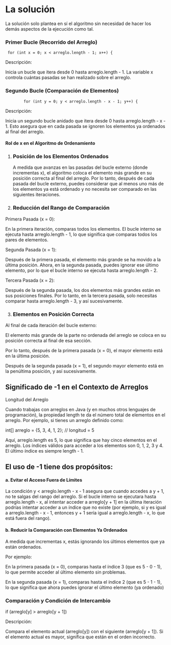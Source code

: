 # La solución 

La solución solo plantea en sí el algoritmo sin necesidad de hacer los demás aspectos de la ejecución como tal.

### Primer Bucle (Recorrido del Arreglo)


     for (int x = 0; x < arreglo.length - 1; x++) {

Descripción:

Inicia un bucle que itera desde 0 hasta arreglo.length - 1. La variable x controla cuántas pasadas se han realizado sobre el arreglo.

### Segundo Bucle (Comparación de Elementos)

            for (int y = 0; y < arreglo.length - x - 1; y++) {

Descripción: 

Inicia un segundo bucle anidado que itera desde 0 hasta arreglo.length - x - 1. Esto asegura que en cada pasada se ignoren los elementos ya ordenados al final del arreglo.

#### Rol de x en el Algoritmo de Ordenamiento

1. ### Posición de los Elementos Ordenados


   A medida que avanzas en las pasadas del bucle externo (donde incrementas x), el algoritmo coloca el elemento más grande en su posición correcta al final del arreglo.
   Por lo tanto, después de cada pasada del bucle externo, puedes considerar que al menos uno más de los elementos ya está ordenado y no necesita ser comparado en las siguientes iteraciones.

2. ### Reducción del Rango de Comparación
   
Primera Pasada (x = 0):


   En la primera iteración, comparas todos los elementos. El bucle interno se ejecuta hasta arreglo.length - 1, lo que significa que comparas todos los pares de elementos.
   
   Segunda Pasada (x = 1):

   Después de la primera pasada, el elemento más grande se ha movido a la última posición. Ahora, en la segunda pasada, puedes ignorar ese último elemento, por lo que el bucle interno se ejecuta hasta arreglo.length - 2.
   
   Tercera Pasada (x = 2): 
   
   Después de la segunda pasada, los dos elementos más grandes están en sus posiciones finales. Por lo tanto, en la tercera pasada, solo necesitas comparar hasta arreglo.length - 3, y así sucesivamente.

3. ### Elementos en Posición Correcta

Al final de cada iteración del bucle externo:

El elemento más grande de la parte no ordenada del arreglo se coloca en su posición correcta 
al final de esa sección.

Por lo tanto, después de la primera pasada (x = 0), el mayor elemento está en la última 
posición.

Después de la segunda pasada (x = 1), el segundo mayor elemento está en la penúltima 
posición, y así sucesivamente.


## Significado de -1 en el Contexto de Arreglos

   Longitud del Arreglo

   Cuando trabajas con arreglos en Java (y en muchos otros lenguajes de programación), 
   la propiedad length te da el número total de elementos en el arreglo. Por ejemplo, 
   si tienes un arreglo definido como:


   int[] arreglo = {5, 3, 4, 1, 2}; // longitud = 5

Aquí, arreglo.length es 5, lo que significa que hay cinco elementos en el arreglo.
Los índices válidos para acceder a los elementos son 0, 1, 2, 3 y 4. El último 
índice es siempre length - 1.

## El uso de -1 tiene dos propósitos:

#### a. Evitar el Acceso Fuera de Límites

La condición y < arreglo.length - x - 1 asegura que cuando accedes a y + 1, no te 
salgas del rango del arreglo. Si el bucle interno se ejecutara hasta arreglo.length - x,
al intentar acceder a arreglo[y + 1] en la última iteración podrías intentar acceder a 
un índice que no existe (por ejemplo, si y es igual a arreglo.length - x - 1, 
entonces y + 1 sería igual a arreglo.length - x, lo que está fuera del rango).

#### b. Reducir la Comparación con Elementos Ya Ordenados

A medida que incrementas x, estás ignorando los últimos elementos que ya están ordenados.

Por ejemplo:

En la primera pasada (x = 0), comparas hasta el índice 3 (que es 5 - 0 - 1), lo que permite
acceder al último elemento sin problemas.

En la segunda pasada (x = 1), comparas hasta el índice 2 (que es 5 - 1 - 1), lo que significa 
que ahora puedes ignorar el último elemento (ya ordenado)


### Comparación y Condición de Intercambio

  if (arreglo[y] > arreglo[y + 1]) 

Descripción:

Compara el elemento actual (arreglo[y]) con el siguiente (arreglo[y + 1]). Si el 
elemento actual es mayor, significa que están en el orden incorrecto.

